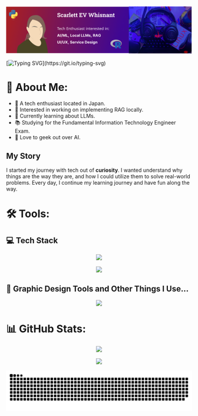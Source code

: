 ## 

<!--
**sapphirethunderbird/sapphirethunderbird** is a ✨ _special_ ✨ repository because its `README.md` (this file) appears on your GitHub profile.

Here are some ideas to get you started:

- 🔭 I’m currently working on ...
- 🌱 I’m currently learning ...
- 👯 I’m looking to collaborate on ...
- 🤔 I’m looking for help with ...
- 💬 Ask me about ...
- 📫 How to reach me: ...
- 😄 Pronouns: ...
- ⚡ Fun fact: ...
-->
![github_banner.png](./github_banner.png)

[![Typing SVG](https://readme-typing-svg.demolab.com/?size=30&center=true&vCenter=true&lines=Hi+there+👋;I'm+Scarlett!)](https://git.io/typing-svg)

# 💫 About Me:
- 🌌 A tech enthusiast located in Japan.
- 🔭 Interested in working on implementing RAG locally.
- 📖 Currently learning about LLMs.
- 📚 Studying for the Fundamental Information Technology Engineer Exam.
- 💬 Love to geek out over AI.

## My Story
I started my journey with tech out of **curiosity**. I wanted understand why things are the way they are, and how I could utilize them to solve real-world problems. Every day, I continue my learning journey and have fun along the way.<br>

# 🛠️ Tools:
## 💻 Tech Stack
<p align="center">
  <a href="https://skillicons.dev">
    <img src="https://skillicons.dev/icons?i=python,linux,r,bash,docker" />
  </a>
</p>

<p align="center">
  <a href="https://github-readme-stats.vercel.app">
    <img src="https://github-readme-stats.vercel.app/api/top-langs/?username=sapphirethunderbird&theme=nightowl&hide_border=false&include_all_commits=false&count_private=false&layout=compact" />
  </a>
</p>

## 📱 Graphic Design Tools and Other Things I Use...
<p align="center">
  <a href="https://skillicons.dev">
    <img src="https://skillicons.dev/icons?i=ai,figma,md,notion,obsidian,neovim" />
  </a>
</p>

# 📊 GitHub Stats:
<p align="center">
  <a href="https://nirzak-streak-stats.vercel.app">
    <img src="https://nirzak-streak-stats.vercel.app/?user=sapphirethunderbird&theme=nightowl&hide_border=false" />
  </a>
</p>

<p align="center">
  <a href="https://github-readme-stats.vercel.app">
    <img src="https://github-readme-stats.vercel.app/api?username=sapphirethunderbird&theme=nightowl&hide_border=false&include_all_commits=false&count_private=false" />
  </a>
</p>

<!-- Proudly created with GPRM ( https://gprm.itsvg.in ) -->
<picture>
  <source media="(prefers-color-scheme: dark)" srcset="https://raw.githubusercontent.com/sapphirethunderbird/sapphirethunderbird/output/github-snake-dark.svg" />
  <source media="(prefers-color-scheme: light)" srcset="https://raw.githubusercontent.com/sapphirethunderbird/sapphirethunderbird/output/github-snake.svg" />
  <img alt="github-snake" src="https://raw.githubusercontent.com/sapphirethunderbird/sapphirethunderbird/output/github-snake.svg" />
</picture>
